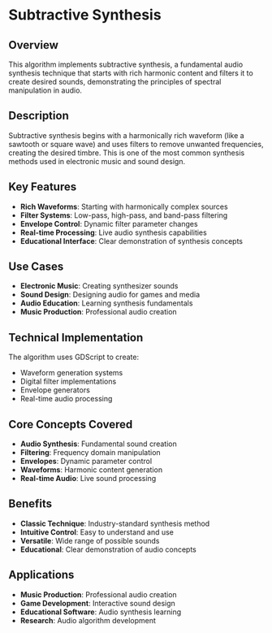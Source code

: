 # Subtractive Synthesis

## Overview
This algorithm implements subtractive synthesis, a fundamental audio synthesis technique that starts with rich harmonic content and filters it to create desired sounds, demonstrating the principles of spectral manipulation in audio.

## Description
Subtractive synthesis begins with a harmonically rich waveform (like a sawtooth or square wave) and uses filters to remove unwanted frequencies, creating the desired timbre. This is one of the most common synthesis methods used in electronic music and sound design.

## Key Features
- **Rich Waveforms**: Starting with harmonically complex sources
- **Filter Systems**: Low-pass, high-pass, and band-pass filtering
- **Envelope Control**: Dynamic filter parameter changes
- **Real-time Processing**: Live audio synthesis capabilities
- **Educational Interface**: Clear demonstration of synthesis concepts

## Use Cases
- **Electronic Music**: Creating synthesizer sounds
- **Sound Design**: Designing audio for games and media
- **Audio Education**: Learning synthesis fundamentals
- **Music Production**: Professional audio creation

## Technical Implementation
The algorithm uses GDScript to create:
- Waveform generation systems
- Digital filter implementations
- Envelope generators
- Real-time audio processing

## Core Concepts Covered
- **Audio Synthesis**: Fundamental sound creation
- **Filtering**: Frequency domain manipulation
- **Envelopes**: Dynamic parameter control
- **Waveforms**: Harmonic content generation
- **Real-time Audio**: Live sound processing

## Benefits
- **Classic Technique**: Industry-standard synthesis method
- **Intuitive Control**: Easy to understand and use
- **Versatile**: Wide range of possible sounds
- **Educational**: Clear demonstration of audio concepts

## Applications
- **Music Production**: Professional audio creation
- **Game Development**: Interactive sound design
- **Educational Software**: Audio synthesis learning
- **Research**: Audio algorithm development
